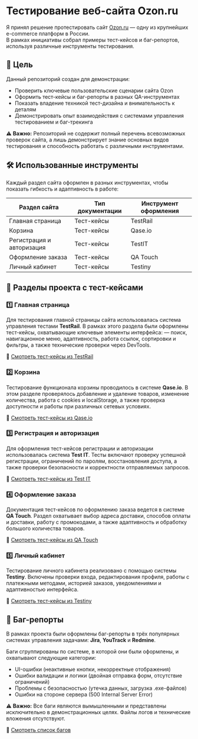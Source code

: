 # Тестирование веб-сайта Ozon.ru

Я принял решение протестировать сайт [Ozon.ru](https://www.ozon.ru) — одну из крупнейших e-commerce платформ в России.  
В рамках инициативы собрал примеры тест-кейсов и баг-репортов, используя различные инструменты тестирования.

## 🎯 Цель

Данный репозиторий создан для демонстрации:

- Проверить ключевые пользовательские сценарии сайта Ozon
- Оформить тест-кейсы и баг-репорты в разных QA-инструментах
- Показать владение техникой тест-дизайна и внимательность к деталям
- Демонстрировать опыт взаимодействия с системами управления тестированием и баг-трекинга

⚠️ **Важно:** Репозиторий не содержит полный перечень всевозможных проверок сайта, а лишь демонстрирует знание основных видов тестирования и способность работать с различными инструментами.

## 🛠 Использованные инструменты

Каждый раздел сайта оформлен в разных инструментах, чтобы показать гибкость и адаптивность в работе:

| Раздел сайта              | Тип документации     | Инструмент оформления    |
|---------------------------|----------------------|--------------------------|
| Главная страница          | Тест-кейсы           | TestRail                 |
| Корзина                   | Тест-кейсы           | Qase.io                  |
| Регистрация и авторизация | Тест-кейсы           | TestIT                   |
| Оформление заказа         | Тест-кейсы           | QA Touch                 |
| Личный кабинет            | Тест-кейсы           | Testiny                  |

## 📂 Разделы проекта с тест-кейсами

### 1️⃣ Главная страница

Для тестирования главной страницы сайта использовалась система управления тестами **TestRail**.
В рамках этого раздела были оформлены тест-кейсы, охватывающие ключевые элементы интерфейса:
— поиск, навигационное меню, адаптивность, работа ссылок, сортировки и фильтры, а также технические проверки через DevTools.

🔗 [Смотреть тест-кейсы из TestRail](https://github.com/daniilg17/testing-website/blob/main/MainPageTR.md)

### 2️⃣ Корзина

Тестирование функционала корзины проводилось в системе **Qase.io**.
В этом разделе проверялось добавление и удаление товаров, изменение количества, работа с cookies и localStorage, а также проверка доступности и работы при различных сетевых условиях.

🔗 [Смотреть тест-кейсы из Qase.io](https://github.com/daniilg17/testing-website/blob/main/basketQase.md)

### 3️⃣ Регистрация и авторизация

Для оформления тест-кейсов регистрации и авторизации использовалась система **Test IT**.
Тесты включают проверку успешной регистрации, ограничений по паролям, восстановления доступа, а также проверки безопасности и корректности отправляемых запросов.

🔗 [Смотреть тест-кейсы из Test IT](https://github.com/daniilg17/testing-website/blob/main/authTestIt.md)

### 4️⃣ Оформление заказа

Документация тест-кейсов по оформлению заказа ведется в системе **QA Touch**.
Раздел охватывает выбор адреса доставки, способов оплаты и доставки, работу с промокодами, а также адаптивность и обработку большого количества товаров.

🔗 [Смотреть тест-кейсы из QA Touch](https://github.com/daniilg17/testing-website/blob/main/orderQatouch.md)

### 5️⃣ Личный кабинет

Тестирование личного кабинета реализовано с помощью системы **Testiny**.
Включены проверки входа, редактирования профиля, работы с платежными методами, историей заказов, уведомлениями и адаптивностью интерфейса.

🔗 [Смотреть тест-кейсы из Testiny](https://github.com/daniilg17/testing-website/blob/main/profileTestiny.md)

## 🐞 Баг-репорты

В рамках проекта были оформлены баг-репорты в трёх популярных системах управления задачами: **Jira**, **YouTrack** и **Redmine**.

Баги сгруппированы по системе, в которой они были оформлены, и охватывают следующие категории:

* UI-ошибки (неактивные кнопки, некорректные отображения)
* Ошибки валидации и логики (двойная отправка форм, отсутствие ограничений)
* Проблемы с безопасностью (утечка данных, загрузка .exe-файлов)
* Ошибки на стороне сервера (500 Internal Server Error)

⚠️ **Важно:** Все баги являются вымышленными и представлены исключительно в демонстрационных целях.
Файлы логов и технические вложения отсутствуют.

🔗 [Смотреть список багов](https://github.com/daniilg17/testing-website/blob/main/bugs.md)
